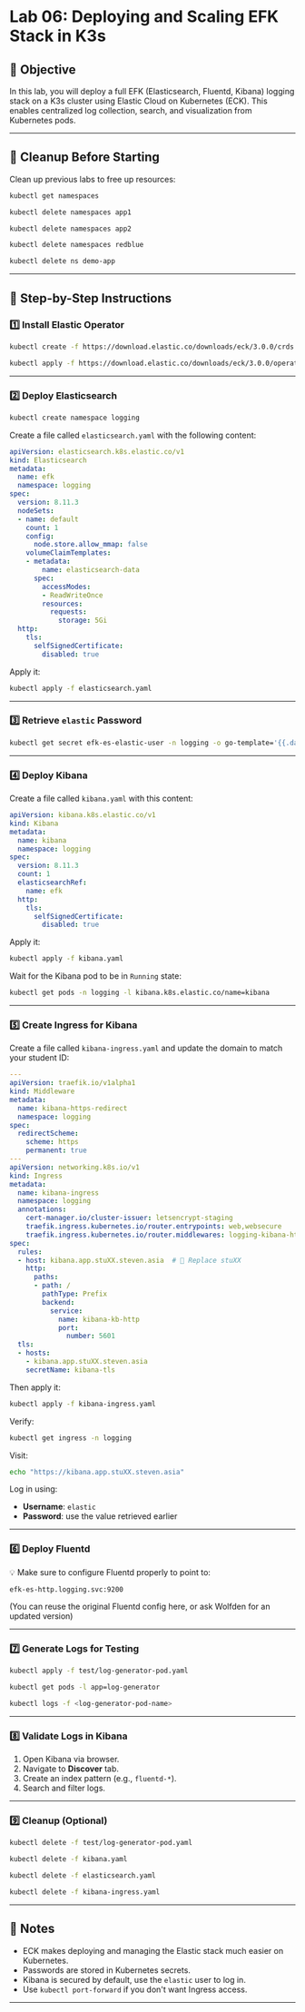 # Lab 06: Deploying and Scaling EFK Stack in K3s

## 🎯 Objective

In this lab, you will deploy a full EFK (Elasticsearch, Fluentd, Kibana) logging stack on a K3s cluster using Elastic Cloud on Kubernetes (ECK). This enables centralized log collection, search, and visualization from Kubernetes pods.

---

## 🔄 Cleanup Before Starting

Clean up previous labs to free up resources:

```sh
kubectl get namespaces
````

```sh
kubectl delete namespaces app1
```

```sh
kubectl delete namespaces app2
```

```sh
kubectl delete namespaces redblue
```

```sh
kubectl delete ns demo-app
```

---

## 🧩 Step-by-Step Instructions

### 1️⃣ Install Elastic Operator

```sh
kubectl create -f https://download.elastic.co/downloads/eck/3.0.0/crds.yaml
```

```sh
kubectl apply -f https://download.elastic.co/downloads/eck/3.0.0/operator.yaml
```

---

### 2️⃣ Deploy Elasticsearch

```sh
kubectl create namespace logging
```

Create a file called `elasticsearch.yaml` with the following content:

```yaml
apiVersion: elasticsearch.k8s.elastic.co/v1
kind: Elasticsearch
metadata:
  name: efk
  namespace: logging
spec:
  version: 8.11.3
  nodeSets:
  - name: default
    count: 1
    config:
      node.store.allow_mmap: false
    volumeClaimTemplates:
    - metadata:
        name: elasticsearch-data
      spec:
        accessModes:
        - ReadWriteOnce
        resources:
          requests:
            storage: 5Gi
  http:
    tls:
      selfSignedCertificate:
        disabled: true
```

Apply it:

```sh
kubectl apply -f elasticsearch.yaml
```

---

### 3️⃣ Retrieve `elastic` Password

```sh
kubectl get secret efk-es-elastic-user -n logging -o go-template='{{.data.elastic | base64decode}}'
```

---

### 4️⃣ Deploy Kibana

Create a file called `kibana.yaml` with this content:

```yaml
apiVersion: kibana.k8s.elastic.co/v1
kind: Kibana
metadata:
  name: kibana
  namespace: logging
spec:
  version: 8.11.3
  count: 1
  elasticsearchRef:
    name: efk
  http:
    tls:
      selfSignedCertificate:
        disabled: true
```

Apply it:

```sh
kubectl apply -f kibana.yaml
```

Wait for the Kibana pod to be in `Running` state:

```sh
kubectl get pods -n logging -l kibana.k8s.elastic.co/name=kibana
```

---

### 5️⃣ Create Ingress for Kibana

Create a file called `kibana-ingress.yaml` and update the domain to match your student ID:

```yaml
---
apiVersion: traefik.io/v1alpha1
kind: Middleware
metadata:
  name: kibana-https-redirect
  namespace: logging
spec:
  redirectScheme:
    scheme: https
    permanent: true
---
apiVersion: networking.k8s.io/v1
kind: Ingress
metadata:
  name: kibana-ingress
  namespace: logging
  annotations:
    cert-manager.io/cluster-issuer: letsencrypt-staging
    traefik.ingress.kubernetes.io/router.entrypoints: web,websecure
    traefik.ingress.kubernetes.io/router.middlewares: logging-kibana-https-redirect@kubernetescrd
spec:
  rules:
  - host: kibana.app.stuXX.steven.asia  # 🔁 Replace stuXX
    http:
      paths:
      - path: /
        pathType: Prefix
        backend:
          service:
            name: kibana-kb-http
            port:
              number: 5601
  tls:
  - hosts:
    - kibana.app.stuXX.steven.asia
    secretName: kibana-tls
```

Then apply it:

```sh
kubectl apply -f kibana-ingress.yaml
```

Verify:

```sh
kubectl get ingress -n logging
```

Visit:

```sh
echo "https://kibana.app.stuXX.steven.asia"
```

Log in using:

* **Username**: `elastic`
* **Password**: use the value retrieved earlier

---

### 6️⃣ Deploy Fluentd

💡 Make sure to configure Fluentd properly to point to:

```
efk-es-http.logging.svc:9200
```

(You can reuse the original Fluentd config here, or ask Wolfden for an updated version)

---

### 7️⃣ Generate Logs for Testing

```sh
kubectl apply -f test/log-generator-pod.yaml
```

```sh
kubectl get pods -l app=log-generator
```

```sh
kubectl logs -f <log-generator-pod-name>
```

---

### 8️⃣ Validate Logs in Kibana

1. Open Kibana via browser.
2. Navigate to **Discover** tab.
3. Create an index pattern (e.g., `fluentd-*`).
4. Search and filter logs.

---

### 9️⃣ Cleanup (Optional)

```sh
kubectl delete -f test/log-generator-pod.yaml
```

```sh
kubectl delete -f kibana.yaml
```

```sh
kubectl delete -f elasticsearch.yaml
```

```sh
kubectl delete -f kibana-ingress.yaml
```

---

## 🧠 Notes

* ECK makes deploying and managing the Elastic stack much easier on Kubernetes.
* Passwords are stored in Kubernetes secrets.
* Kibana is secured by default, use the `elastic` user to log in.
* Use `kubectl port-forward` if you don't want Ingress access.

---
